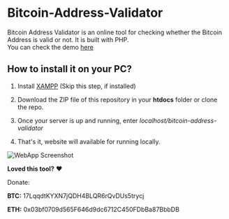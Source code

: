 # Bitcoin-Address-Validator

Bitcoin Address Validator is an online tool for checking whether the Bitcoin Address is valid or not. It is built with PHP. <br/>
You can check the demo [here](https://btc-address-validator.herokuapp.com)

## How to install it on your PC?

1. Install [XAMPP](http://www.apachefriends.org/en/xampp-windows.html) (Skip this step, if installed)

2. Download the ZIP file of this repository in your **htdocs** folder or clone the repo.

3. Once your server is up and running, enter *localhost/bitcoin-address-validator*

4. That's it, website will available for running locally.

![WebApp Screenshot](https://raw.githubusercontent.com/iSumitBanik/bitcoin-address-validator/master/files/img/bitcoin-address-validator.png)

**Loved this tool?** ❤ 

Donate:

**BTC:** 17LqqdtKYXN7jQDH4BLQR6rQvDUs5trycj 

**ETH:** 0x03bf0709d565F646d9dc6712C450FDbBa87BbbDB
